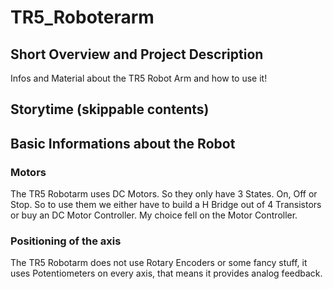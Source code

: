 # TR5_Roboterarm

## Short Overview and Project Description

Infos and Material about the TR5 Robot Arm and how to use it!

## Storytime (skippable contents)

## Basic Informations about the Robot 

### Motors

The TR5 Robotarm uses DC Motors. So they only have 3 States. On, Off or Stop. So to use them we either have to build a H Bridge out of 4 Transistors or buy an DC Motor Controller. My choice fell on the Motor Controller. 
### Positioning of the axis 

The TR5 Robotarm does not use Rotary Encoders or some fancy stuff, it uses Potentiometers on every axis, that means it provides analog feedback.
